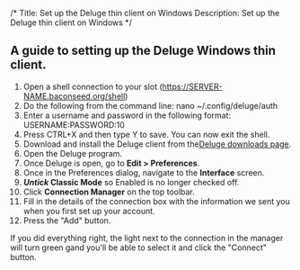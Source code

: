 /*
Title: Set up the Deluge thin client on Windows
Description: Set up the Deluge thin client on Windows
*/

## A guide to setting up the Deluge Windows thin client.

1.  Open a shell connection to your slot (https://SERVER-NAME.baconseed.org/shell)
2.  Do the following from the command line: nano ~/.config/deluge/auth
3.  Enter a username and password in the following format: USERNAME:PASSWORD:10
4.  Press CTRL+X and then type Y to save. You can now exit the shell.
5.  Download and install the Deluge client from the[Deluge downloads page](http://dev.deluge-torrent.org/wiki/Download).
6.  Open the Deluge program.
7.  Once Deluge is open, go to **Edit > Preferences**.
8.  Once in the Preferences dialog, navigate to the **Interface** screen.
9.  **_Untick_ Classic Mode** so Enabled is no longer checked off.
10.  Click **Connection Manager** on the top toolbar.
11.  Fill in the details of the connection box with the information we sent you when you first set up your account.
12.  Press the "Add" button.

If you did everything right, the light next to the connection in the manager will turn green gand you'll be able to select it and click the "Connect" button.